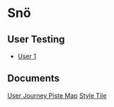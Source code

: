 # Snö

## User Testing

- [User 1](http://tim-davidson.com/sno/current-user-testing-1.pdf)

## Documents

[User Journey Piste Map](http://tim-davidson.com/sno/user-journey.pdf)
[Style Tile](http://tim-davidson.com/sno/style-tile.pdf)
